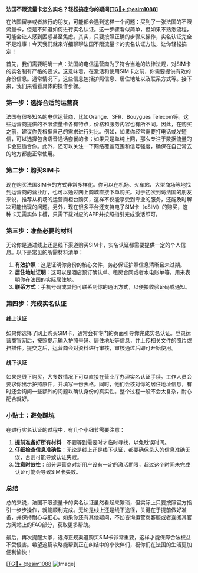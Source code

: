 **法国不限流量卡怎么实名？轻松搞定你的疑问[[TG💪+ @esim1088](https://t.me/s/esim1088)]**

在法国留学或者旅行的朋友，可能都会遇到这样一个问题：买到了一张法国的不限流量卡，但是不知道如何进行实名认证。这一步骤看似简单，但如果不熟悉流程，可能会让人感到困惑甚至焦虑。其实，只要按照正确的步骤来操作，实名认证完全不是难事！今天我们就来详细聊聊法国不限流量卡的实名认证方法，让你轻松搞定！

首先，我们需要明确一点：法国的电信运营商为了符合当地的法律法规，对SIM卡的实名制有严格的要求。这意味着，在激活和使用SIM卡之前，你需要提供有效的身份信息。通常情况下，这些信息包括护照信息、居住地址以及联系方式等。接下来，我们来看看具体的操作步骤。

### 第一步：选择合适的运营商

法国有很多知名的电信运营商，比如Orange、SFR、Bouygues Telecom等。这些运营商提供的不限流量卡各有特点，价格和服务内容也有所不同。因此，在购买之前，建议你先根据自己的需求进行对比。例如，如果你经常需要打电话或发短信，可以选择包含语音通话套餐的卡；如果只是单纯上网，那么专注于数据流量的卡会更适合你。此外，还可以关注一下网络覆盖范围和信号强度，确保在自己常去的地方都能正常使用。

### 第二步：购买SIM卡

现在购买法国SIM卡的方式非常多样化。你可以在机场、火车站、大型商场等地找到运营商的营业厅，也可以通过网上商城直接下单购买。对于初次到访法国的朋友来说，推荐从机场的运营商柜台购买，这样不仅能享受到专业的服务，还能及时解决可能出现的问题。另外，现在很多平台还支持电子SIM卡（eSIM）的购买，这种卡无需实体卡槽，只需下载对应的APP并按照指引完成激活即可。

### 第三步：准备必要的材料

无论你是通过线上还是线下渠道购买SIM卡，实名认证都需要提供一定的个人信息。以下是常见的所需材料清单：

1. **有效护照**：这是证明你身份的核心文件，务必保证护照信息清晰且未过期。
2. **居住地址证明**：这可以是酒店预订确认单、租房合同或者水电账单等，用来表明你在法国的实际居住地。
3. **联系方式**：手机号码或其他可联系到你的通讯方式，以便接收验证码或通知。

### 第四步：完成实名认证

#### 线上认证
如果你选择了网上购买SIM卡，通常会有专门的页面引导你完成实名认证。登录运营商官网后，按照提示输入护照号码、居住地址等信息，并上传相关文件的照片或扫描件。提交之后，运营商会对资料进行审核，审核通过后即可开始使用。

#### 线下认证
如果是线下购买，大多数情况下可以直接在营业厅办理实名认证手续。工作人员会要求你出示护照原件，并填写一份表格。同时，他们会核对你的居住地址信息，有时还会询问一些额外的问题以确认身份的真实性。整个过程一般不会太复杂，耐心配合就好。

### 小贴士：避免踩坑

在进行实名认证的过程中，有几个小细节需要注意：

1. **提前准备好所有材料**：不要等到需要时才临时寻找，以免耽误时间。
2. **仔细检查信息准确性**：无论是线上还是线下认证，都要确保录入的信息准确无误，否则可能导致认证失败。
3. **注意时效性**：部分运营商对新用户设有一定的激活期限，超过这个时间未完成认证可能会导致SIM卡失效。

### 总结

总的来说，法国不限流量卡的实名认证虽然看起来繁琐，但实际上只要按照官方指引一步步操作，就能顺利完成。无论是线上还是线下途径，关键在于提前做好准备，并保持耐心与细心。如果你还有其他疑问，不妨咨询运营商客服或者查阅其官方网站上的FAQ部分，获取更多帮助。

最后，再次提醒大家，选择正规渠道购买SIM卡非常重要，这样才能保障合法权益不受侵害。希望这篇攻略能帮到正在纠结中的小伙伴们，祝你们在法国的生活更加便利愉快！

[[TG💪+ @esim1088](https://t.me/s/esim1088) ![Image](https://i.postimg.cc/4NQfJmqS/Snipaste-2025-05-13-00-14-12.png)]